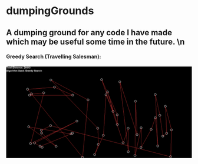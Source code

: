 # dumpingGrounds
## A dumping ground for any code I have made which may be useful some time in the future. \n
#### Greedy Search (Travelling Salesman):
![greedy search example](https://raw.githubusercontent.com/NathanHolyland/dumpingGrounds/main/travelling_salesman.png?token=GHSAT0AAAAAABRJLAKFV56C25JOJQWFM3PMYQEF5JA)
